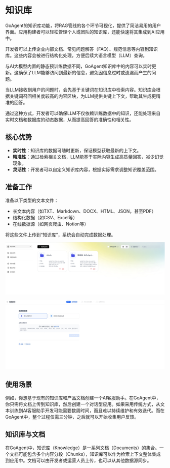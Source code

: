 # 知识库

GoAgent的知识库功能，将RAG管线的各个环节可视化，提供了简洁易用的用户界面。应用构建者可以轻松管理个人或团队的知识库，还能快速将其集成到AI应用中。

开发者可以上传企业内部文档、常见问题解答（FAQ）、规范信息等内容到知识库。这些内容会被进行结构化处理，方便后续大语言模型（LLM）查询。

与AI大模型内置的静态预训练数据不同，GoAgent知识库中的内容可以实时更新。这确保了LLM能够访问到最新的信息，避免因信息过时或遗漏而产生的问题。

当LLM接收到用户的问题时，会先基于关键词在知识库中检索内容。知识库会根据关键词召回相关度较高的内容区块，为LLM提供关键上下文，帮助其生成更精准的回答。

通过这种方式，开发者可以确保LLM不仅依赖训练数据中的知识，还能处理来自实时文档和数据库的动态数据，从而提高回答的准确性和相关性。

## 核心优势
- **实时性**：知识库的数据可随时更新，保证模型获取最新的上下文。
- **精准性**：通过检索相关文档，LLM能基于实际内容生成高质量回答，减少幻觉现象。
- **灵活性**：开发者可以自定义知识库内容，根据实际需求调整知识覆盖范围。

## 准备工作
准备以下类型的文本文件：
- 长文本内容（如TXT、Markdown、DOCX、HTML、JSON，甚至PDF）
- 结构化数据（如CSV、Excel等）
- 在线数据源（如网页爬虫、Notion等）

将这些文件上传到“知识库”，系统会自动完成数据处理。

![创建一个知识库](../../public/knowledge_base1.png)

![创建一个知识库](../../public/knowledge_base2.png)

## 使用场景
例如，你想基于现有的知识库和产品文档创建一个AI客服助手。在GoAgent中，你只需将文档上传到知识库，然后创建一个对话型应用。如果采用传统方式，从文本训练到AI客服助手开发可能需要数周时间，而且难以持续维护和有效迭代。而在GoAgent中，整个过程仅需三分钟，之后就可以开始收集用户反馈。

## 知识库与文档
在GoAgent中，知识库（Knowledge）是一系列文档（Documents）的集合。一个文档可能包含多个内容分段（Chunks），知识库可以作为检索上下文整体集成到应用中。文档可以由开发者或运营人员上传，也可以从其他数据源同步。

